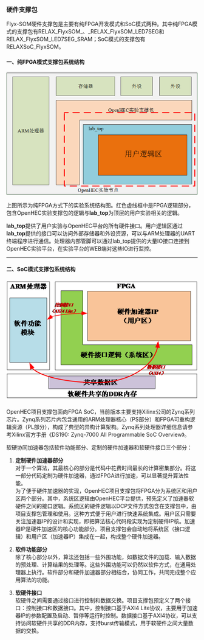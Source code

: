 ### 硬件支撑包

Flyx-SOM硬件支撑包是主要有纯FPGA开发模式和SoC模式两种。其中纯FPGA模式的支撑包有RELAX\_FlyxSOM\_、\_RELAX\_FlyxSOM\_LED7SEG和RELAX\_FlyxSOM\_LED7SEG\_SRAM；SoC模式的支撑包有RELAXSoC\_FlyxSOM。

#### 一、纯FPGA模式支撑包系统结构

![](/assets/bc8467f329ecc5c4029b8af261be114b.png)

上图所示为纯FPGA方式下的实验系统结构图。红色虚线框中是FPGA逻辑部分，包含OpenHEC实验支撑包的逻辑与**lab\_top**为顶层的用户实验相关的逻辑。

**lab\_top**提供了用户实验与OpenHEC平台的所有硬件接口。用户逻辑区通过**lab\_top**提供的接口可以访问外部存储器和外设资源，可以与ARM处理器的UART终端程序进行通信。处理器内部管脚可以通过lab\_top提供的大量IO接口连接到OpenHEC实验平台，在实验平台的WEB端对这些IO进行监控。

---

#### 二、SoC模式支撑包系统结构

#### ![](/assets/37d3795ddcb39a1bc40b332c11c0b931.png)

OpenHEC项目支撑包面向FPGA SoC，当前版本主要支持Xilinx公司的Zynq系列芯片。Zynq系列芯片内包含通用的ARM处理器核心（PS部分）和FPGA可重构逻辑资源（PL部分），构成了典型的异构计算架构。Zynq系列处理器详细信息请参考Xilinx官方手册《DS190: Zynq-7000 All Programmable SoC Overview》。

软硬协同加速器包括软件功能部分、定制的硬件加速器和软硬件接口三个部分：

1. **定制硬件加速器部分**  
   对于一个算法，其最核心的部分是代码中花费时间最长的计算密集部分。将这一部分代码定制为硬件加速器，通过FPGA进行加速，可以显著提升算法性能。  
   为了便于硬件加速器的实现，OpenHEC项目支撑包将FPGA分为系统区和用户区两个部分。其中，系统区逻辑由OpenHEC平台提供，预先定义了加速器软硬件之间的接口逻辑。系统区的硬件逻辑以DCP文件方式包含在支撑包中，由项目支撑包管理和使用。这种方式便于用户进行快速系统集成。用户区只需要关注加速器IP的设计和实现，即把算法核心代码段实现为定制硬件IP核。加速器IP是硬件加速区的核心功能部分。项目支撑包会自动地将系统区（接口逻辑）和用户区（加速器IP）集成在一起，构成整个硬件加速器。

2. **软件功能部分**  
   除了核心部分以外，算法还包括一些外围功能，如数据文件的加载、输入数据的预处理、计算结果的处理等。这些外围功能可以仍然以软件方式，在通用处理器上执行。软件部分和硬件加速器部分相结合，协同工作，共同完成整个应用算法的功能。

3. **软硬件接口**  
   软硬件之间需要通过接口进行控制和数据交换。项目支撑包预定义了两个接口：控制接口和数据接口。其中，控制接口基于AXI4 Lite协议，主要用于加速器IP的参数配置及启动、暂停等运行时控制。数据接口基于AXI4协议，可以支持访问软硬件共享的DDR内存，支持burst传输模式，用于软硬件之间大量数据的交换。



